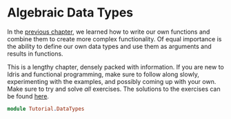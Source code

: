 # Algebraic Data Types

In the [previous chapter](Functions1.md), we learned how to write our own functions and combine them to create more complex functionality. Of equal importance is the ability to define our own data types and use them as arguments and results in functions.

This is a lengthy chapter, densely packed with information. If you are new to Idris and functional programming, make sure to follow along slowly, experimenting with the examples, and possibly coming up with your own. Make sure to try and solve *all* exercises. The solutions to the exercises can be found [here](../Solutions/DataTypes.idr).

```idris
module Tutorial.DataTypes
```

<!-- vi: filetype=idris2:syntax=markdown
-->
